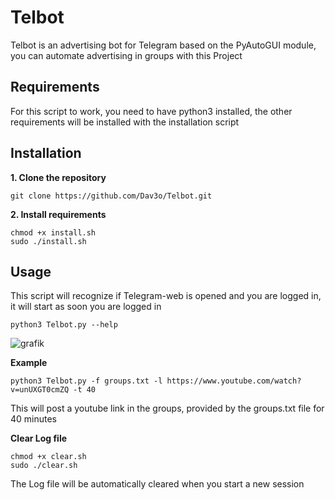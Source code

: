 # Telbot
Telbot is an advertising bot for Telegram based on the PyAutoGUI module, you can automate advertising in groups with this Project

## Requirements
For this script to work, you need to have python3 installed, the other requirements will be installed with the installation script 

## Installation
**1. Clone the repository**
```
git clone https://github.com/Dav3o/Telbot.git
```
**2. Install requirements**
```
chmod +x install.sh
sudo ./install.sh
```
## Usage
This script will recognize if Telegram-web is opened and you are logged in, it will start as soon you are logged in
```
python3 Telbot.py --help
```
![grafik](https://user-images.githubusercontent.com/61215846/120109041-033cae00-c168-11eb-9996-08b79a4f13da.png)

**Example**
```
python3 Telbot.py -f groups.txt -l https://www.youtube.com/watch?v=unUXGT0cmZQ -t 40 
```
This will post a youtube link in the groups, provided by the groups.txt file for 40 minutes 

**Clear Log file**
```
chmod +x clear.sh
sudo ./clear.sh
```
The Log file will be automatically cleared when you start a new session
